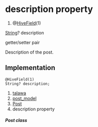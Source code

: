 
<div>

# description property

</div>


<div>

1.  @[HiveField](https://pub.dev/documentation/hive/2.2.3/hive/HiveField-class.html)(1)

</div>

[String](https://api.flutter.dev/flutter/dart-core/String-class.html)?
description


getter/setter pair




Description of the post.



## Implementation

``` language-dart
@HiveField(1)
String? description;
```







1.  [talawa](../../index.html)
2.  [post_model](../../models_post_post_model/)
3.  [Post](../../models_post_post_model/Post-class.html)
4.  description property

##### Post class







